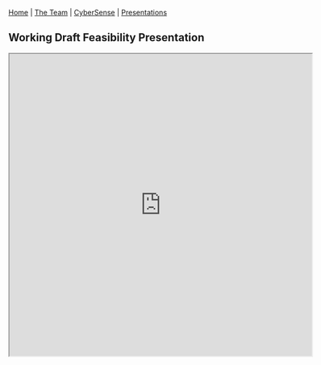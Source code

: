 
[Home](README.md) | [The Team](team_bios.md) | [CyberSense](#cybersense) | [Presentations](presentations.md)


## Working Draft Feasibility Presentation

<center>
    <iframe src="https://docs.google.com/presentation/d/1qRXgA3l5oJzc8KfsVmmoknEkEK3Q4GqsrCglcP_bCY0/edit#slide=id.g2e51963c54e_2_0" width="600" height="600"></iframe>
</center>
